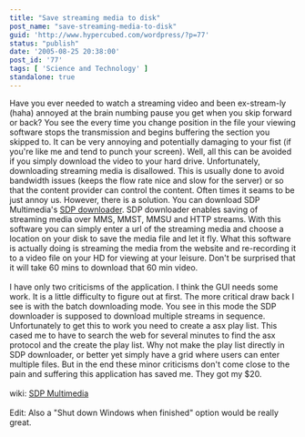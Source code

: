 ```yaml
---
title: "Save streaming media to disk"
post_name: "save-streaming-media-to-disk"
guid: 'http://www.hypercubed.com/wordpress/?p=77'
status: "publish"
date: '2005-08-25 20:38:00'
post_id: '77'
tags: [ 'Science and Technology' ]
standalone: true
---
```


Have you ever needed to watch a streaming video and been ex-stream-ly (haha) annoyed at the brain numbing pause you get when you skip forward or back? You see the every time you change position in the file your viewing software stops the transmission and begins buffering the section you skipped to. It can be very annoying and potentially damaging to your fist (if you're like me and tend to punch your screen). Well, all this can be avoided if you simply download the video to your hard drive. Unfortunately, downloading streaming media is disallowed. This is usually done to avoid bandwidth issues (keeps the flow rate nice and slow for the server) or so that the content provider can control the content. Often times it seams to be just annoy us. However, there is a solution. You can download SDP Multimedia's <a href="http://sdp.ppona.com/">SDP downloader</a>. SDP downloader enables saving of streaming media over MMS, MMST, MMSU and HTTP streams. With this software you can simply enter a url of the streaming media and choose a location on your disk to save the media file and let it fly. What this software is actually doing is streaming the media from the website and re-recording it to a video file on your HD for viewing at your leisure. Don't be surprised that it will take 60 mins to download that 60 min video.<br /><br />I have only two criticisms of the application. I think the GUI needs some work. It is a little difficulty to figure out at first. The more critical draw back I see is with the batch downloading mode. You see in this mode the SDP downloader is supposed to download multiple streams in sequence. Unfortunately to get this to work you need to create a asx play list. This cased me to have to search the web for several minutes to find the asx protocol and the create the play list. Why not make the play list directly in SDP downloader, or better yet simply have a grid where users can enter multiple files. But in the end these minor criticisms don't come close to the pain and suffering this application has saved me. They got my $20.<br /><br />wiki: <a href="http://en.wikipedia.org/wiki/SDP_Multimedia">SDP Multimedia</a><br /><br />Edit: Also a &quot;Shut down Windows when finished&quot; option would be really great.